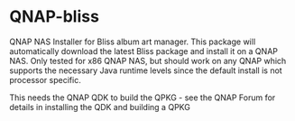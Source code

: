# QNAP-bliss
QNAP  NAS Installer for Bliss album art  manager.
This package will automatically download the latest Bliss package and install it on a QNAP NAS.
Only tested for x86 QNAP NAS, but should work on any QNAP which supports the necessary Java runtime levels since the default install is not processor specific.

This needs the QNAP QDK to  build the QPKG - see the QNAP Forum for details in installing the QDK and building a QPKG
